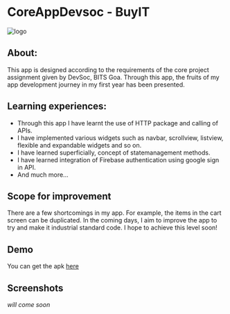 # CoreAppDevsoc - BuyIT
 ![logo](https://user-images.githubusercontent.com/72306130/130441359-f5f10268-4dca-4d99-b174-43cf4f3983ad.png)
 ## About:
 This app is designed according to the requirements of the core project assignment given by DevSoc, BITS Goa.
 Through this app, the fruits of my app development journey in my first year has been presented. 
 
 ## Learning experiences:
 - Through this app I have learnt the use of HTTP package and calling of APIs. 
 - I have implemented various widgets such as navbar, scrollview, listview, flexible and expandable widgets and so on.
 - I have learned superficially, concept of statemanagement methods. 
 - I have learned integration of Firebase authentication using google sign in API.
 - And much more...
 
 ## Scope for improvement
 There are a few shortcomings in my app. For example, the items in the cart screen can be duplicated. In the coming days, I aim to improve the app to try and make it industrial standard code. I hope to achieve this level soon! 
 
 ## Demo
 You can get the apk [here](https://github.com/pranavsrikanth/core/blob/main/BuyIT.apk)
 
 ## Screenshots
 *will come soon*
 
